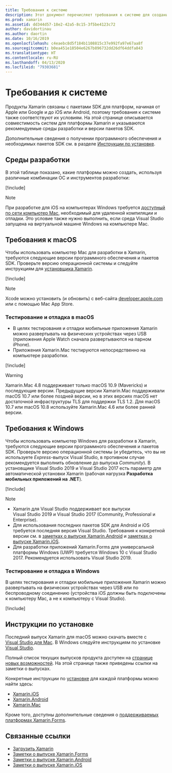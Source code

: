 ```yaml
---
title: Требования к системе
description: Этот документ перечисляет требования к системе для создания приложений с помощью Xamarin на компьютерах Windows и Mac. Он также содержит ссылки на инструкции по установке.
ms.prod: xamarin
ms.assetid: dd344d57-18e2-42a5-8c15-3f5be4123c72
author: davidortinau
ms.author: daortin
ms.date: 10/16/2019
ms.openlocfilehash: c4eaebc8d5f184b1108815c37e992fa97e67aa8f
ms.sourcegitcommit: b0ea451e18504e6267b896732dd26df64ddfa843
ms.translationtype: HT
ms.contentlocale: ru-RU
ms.lasthandoff: 04/13/2020
ms.locfileid: "79303681"
---
```

# <a name="system-requirements"></a>Требования к системе

Продукты Xamarin связаны с пакетами SDK для платформ, начиная от Apple или Google и до iOS или Android, поэтому требования к системе также соответствуют их условиям. На этой странице описывается совместимость систем для платформы Xamarin и указываются рекомендуемые среды разработки и версии пакетов SDK.

Дополнительные сведения о получении программного обеспечения и необходимых пакетов SDK см. в разделе [Инструкции по установке](#installation-instructions).

## <a name="development-environments"></a>Среды разработки

В этой таблице показано, какие платформы можно создать, используя различные комбинации ОС и инструментов разработки:

[!include[](~/cross-platform/includes/development-environment.md)]

> [!NOTE]
> При разработке для iOS на компьютерах Windows требуется [доступный по сети компьютер Mac](~/ios/get-started/installation/windows/connecting-to-mac/index.md), необходимый для удаленной компиляции и отладки. Это условие также нужно выполнить, если среда Visual Studio запущена на виртуальной машине Windows на компьютере Mac.

## <a name="macos-requirements"></a>Требования к macOS

Чтобы использовать компьютер Mac для разработки в Xamarin, требуются следующие версии программного обеспечения и пакетов SDK. Проверьте версию операционной системы и следуйте инструкциям для [установщика Xamarin](#installation-instructions).

[!include[](~/cross-platform/includes/macos-requirements.md)]

> [!NOTE]
> Xcode можно установить (и обновить) с веб-сайта [developer.apple.com](https://developer.apple.com/xcode/download/) или с помощью Mac App Store.

### <a name="testing--debugging-on-macos"></a>Тестирование и отладка в macOS

- В целях тестирования и отладки мобильные приложения Xamarin можно развертывать на физических устройствах через USB (приложения Apple Watch сначала развертываются на парном iPhone).
- Приложения Xamarin.Mac тестируются непосредственно на компьютере разработки.

[!include[](~/cross-platform/includes/macos-testing.md)]

> [!WARNING]
> Xamarin.Mac 4.8 поддерживает только macOS 10.9 (Mavericks) и последующие версии.
> Предыдущие версии Xamarin.Mac поддерживали macOS 10.7 или более поздней версии, но в этих версиях macOS нет достаточной инфраструктуры TLS для поддержки TLS 1.2. Для macOS 10.7 или macOS 10.8 используйте Xamarin.Mac 4.6 или более ранней версии.

## <a name="windows-requirements"></a>Требования к Windows

Чтобы использовать компьютер Windows для разработки в Xamarin, требуются следующие версии программного обеспечения и пакетов SDK.
Проверьте версию операционной системы (и убедитесь, что вы не используете *Express*-выпуск Visual Studio, в противном случае рекомендуется выполнить обновление до выпуска *Community*).
В установщике Visual Studio 2019 и Visual Studio 2017 есть параметр для автоматической установки Xamarin (рабочая нагрузка **Разработка мобильных приложений на .NET**).

[!include[](~/cross-platform/includes/windows-requirements.md)]

> [!NOTE]
>
> - Xamarin для Visual Studio поддерживает все выпуски Visual Studio 2019 и Visual Studio 2017 (Community, Professional и Enterprise).
> - Для использования последних пакетов SDK для Android и iOS требуется последняя версия Visual Studio. Требования к конкретной версии см. в [заметках о выпуске Xamarin.Android](/xamarin/android/release-notes/) и [заметках о выпуске Xamarin.iOS](/xamarin/ios/release-notes/).
> - Для разработки приложений Xamarin.Forms для универсальной платформы Windows (UWP) требуется Windows 10 с Visual Studio 2017. Рекомендуется использовать Visual Studio 2019.

### <a name="testing--debugging-on-windows"></a>Тестирование и отладка в Windows

В целях тестирования и отладки мобильные приложения Xamarin можно развертывать на физических устройствах через USB или по беспроводному соединению (устройства iOS должны быть подключены к компьютеру Mac, а не к компьютеру с Visual Studio).

[!include[](~/cross-platform/includes/windows-testing.md)]

## <a name="installation-instructions"></a>Инструкции по установке

Последний выпуск Xamarin для macOS можно скачать вместе с [Visual Studio для Mac](https://docs.microsoft.com/visualstudio/mac/installation). В Windows следуйте инструкциям по установке [Visual Studio](https://docs.microsoft.com/visualstudio/install/install-visual-studio).

Полный список текущих выпусков продукта доступен на [странице новых возможностей](~/whats-new/index.yml). На этой странице также приведены ссылки на заметки о выпусках.

Конкретные инструкции по [установке](~/get-started/installation/index.md) для каждой платформы можно найти здесь:

- [Xamarin.iOS](~/ios/get-started/installation/index.md)
- [Xamarin.Android](~/android/get-started/installation/index.md)
- [Xamarin.Mac](~/mac/get-started/installation.md)

Кроме того, доступны дополнительные сведения о [поддерживаемых платформах Xamarin.Forms](~/get-started/supported-platforms.md).

## <a name="related-links"></a>Связанные ссылки

- [Загрузить Xamarin](https://visualstudio.microsoft.com/xamarin/)
- [Заметки о выпуске Xamarin.Forms](/xamarin/xamarin-forms/release-notes/)
- [Заметки о выпуске Xamarin.Android](/xamarin/android/release-notes/)
- [Заметки о выпуске Xamarin.iOS](/xamarin/ios/release-notes/)
